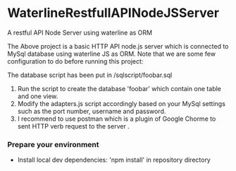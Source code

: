 # WaterlineRestfullAPINodeJSServer
A restful API Node Server using waterline as ORM

The Above project is a basic HTTP API node.js server which is connected to MySql database using waterline JS as ORM.
Note that we are some few configuration to do before running this project:

The database script has been put in /sqlscript/foobar.sql

1. Run the script to create the database 'foobar' which contain one table and one view.
2. Modify the adapters.js script accordingly based on your MySql settings such as the port number, username and password.
3. I recommend to use postman which is a plugin of Google Chorme to sent HTTP verb request to the server .

### Prepare your environment
* Install local dev dependencies: 'npm install'  in repository directory